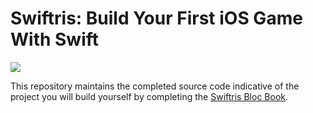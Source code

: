 Swiftris: Build Your First iOS Game With Swift
========

![](https://d1rn32hddkla48.cloudfront.net/assets/books/swiftris/whatyoubuild-b21c6fc044aa028515f362037954068a.gif)

This repository maintains the completed source code indicative of the project you will build yourself by completing the [Swiftris Bloc Book](https://www.bloc.io/swiftris-build-your-first-ios-game-with-swift).
